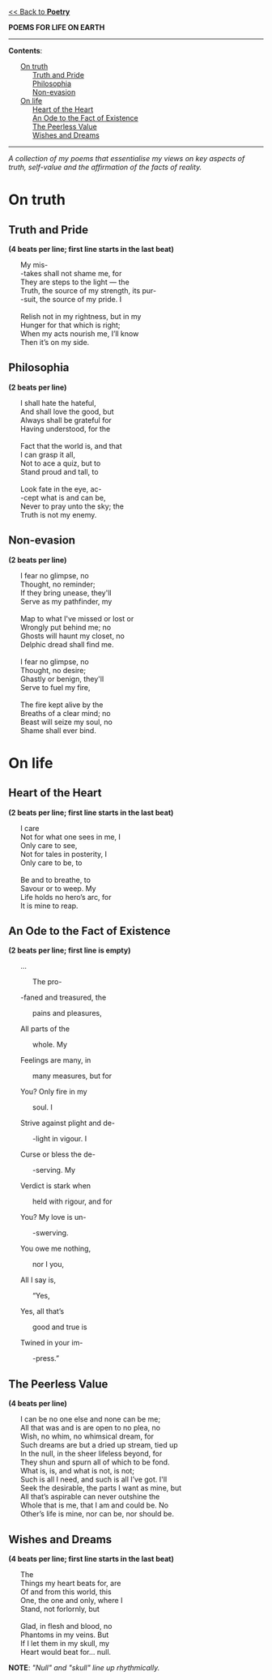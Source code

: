 <style>
  ul {list-style-type: none; /* Remove bullets */ margin: 0;}
</style>

[<< Back to **Poetry**](https://pranigopu.github.io/art/poetry)

**POEMS FOR LIFE ON EARTH**

---

**Contents**:

- [On truth](#on-truth)
  - [Truth and Pride](#truth-and-pride)
  - [Philosophia](#philosophia)
  - [Non-evasion](#non-evasion)
- [On life](#on-life)
  - [Heart of the Heart](#heart-of-the-heart)
  - [An Ode to the Fact of Existence](#an-ode-to-the-fact-of-existence)
  - [The Peerless Value](#the-peerless-value)
  - [Wishes and Dreams](#wishes-and-dreams)

---

_A collection of my poems that essentialise my views on key aspects of truth, self-value and the affirmation of the facts of reality._

# On truth
## Truth and Pride
**(4 beats per line; first line starts in the last beat)**

- My mis-
- -takes shall not shame me, for
- They are steps to the light — the
- Truth, the source of my strength, its pur-
- -suit, the source of my pride. I

<br>

- Relish not in my rightness, but in my
- Hunger for that which is right;
- When my acts nourish me, I’ll know
- Then it’s on my side.

## Philosophia
**(2 beats per line)**

- I shall hate the hateful,
- And shall love the good, but
- Always shall be grateful for
- Having understood, for the

<br>

- Fact that the world is, and that
- I can grasp it all,
- Not to ace a quiz, but to
- Stand proud and tall, to

<br>

- Look fate in the eye, ac-
- -cept what is and can be,
- Never to pray unto the sky; the
- Truth is not my enemy.

## Non-evasion
**(2 beats per line)**

- I fear no glimpse, no
- Thought, no reminder;
- If they bring unease, they'll
- Serve as my pathfinder, my

<br>

- Map to what I've missed or lost or
- Wrongly put behind me; no
- Ghosts will haunt my closet, no
- Delphic dread shall find me.

<br>

- I fear no glimpse, no
- Thought, no desire;
- Ghastly or benign, they'll
- Serve to fuel my fire,

<br>

- The fire kept alive by the
- Breaths of a clear mind; no
- Beast will seize my soul, no
- Shame shall ever bind.

# On life
## Heart of the Heart
**(2 beats per line; first line starts in the last beat)**

- I care
- Not for what one sees in me, I
- Only care to see,
- Not for tales in posterity, I
- Only care to be, to

<br>

- Be and to breathe, to
- Savour or to weep. My
- Life holds no hero’s arc, for
- It is mine to reap.
- 
## An Ode to the Fact of Existence
**(2 beats per line; first line is empty)**

- ...
    - The pro-
- -faned and treasured, the
    - pains and pleasures,
- All parts of the
    - whole. My
- Feelings are many, in
    - many measures, but for
- You? Only fire in my
    - soul. I <br>

- Strive against plight and de-
    - -light in vigour. I
- Curse or bless the de-
    - -serving. My
- Verdict is stark when
    - held with rigour, and for
- You? My love is un-
    - -swerving. <br>

- You owe me nothing,
    - nor I you,
- All I say is,
    - “Yes,
- Yes, all that’s
    - good and true is
- Twined in your im-
    - -press.”

## The Peerless Value
**(4 beats per line)**

- I can be no one else and none can be me;
- All that was and is are open to no plea, no
- Wish, no whim, no whimsical dream, for
- Such dreams are but a dried up stream, tied up
- In the null, in the sheer lifeless beyond, for
- They shun and spurn all of which to be fond.
- What is, is, and what is not, is not;
- Such is all I need, and such is all I’ve got. I'll
- Seek the desirable, the parts I want as mine, but
- All that’s aspirable can never outshine the
- Whole that is me, that I am and could be. No
- Other’s life is mine, nor can be, nor should be.

## Wishes and Dreams
**(4 beats per line; first line starts in the last beat)**

- The
- Things my heart beats for, are
- Of and from this world, this
- One, the one and only, where I
- Stand, not forlornly, but

<br>

- Glad, in flesh and blood, no
- Phantoms in my veins. But
- If I let them in my skull, my
- Heart would beat for... null.

**NOTE**: _"Null" and "skull" line up rhythmically._